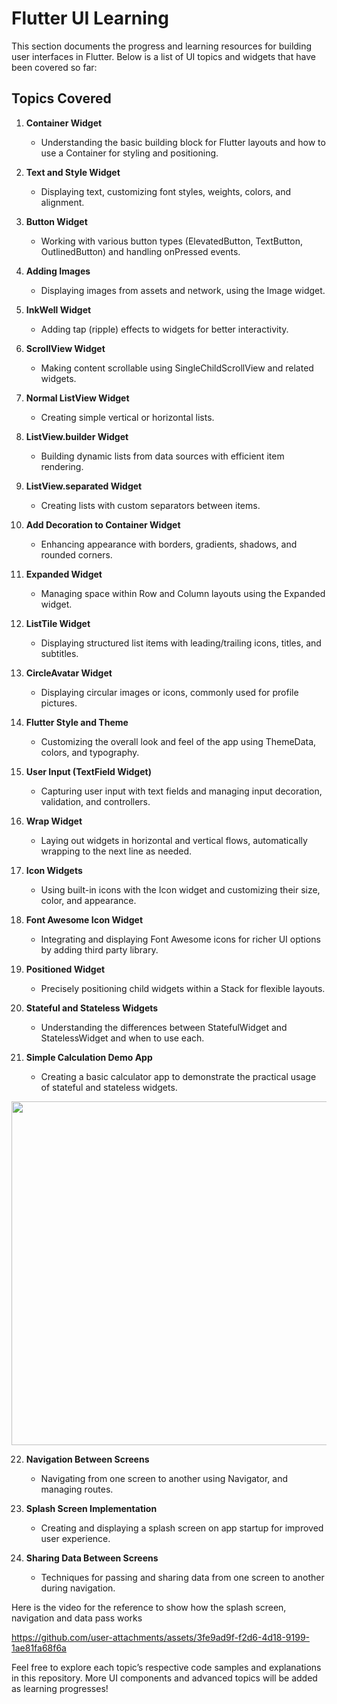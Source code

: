 # Flutter UI Learning

This section documents the progress and learning resources for building user interfaces in Flutter. Below is a list of UI topics and widgets that have been covered so far:

## Topics Covered

1. **Container Widget**
   - Understanding the basic building block for Flutter layouts and how to use a Container for styling and positioning.

2. **Text and Style Widget**
   - Displaying text, customizing font styles, weights, colors, and alignment.

3. **Button Widget**
   - Working with various button types (ElevatedButton, TextButton, OutlinedButton) and handling onPressed events.

4. **Adding Images**
   - Displaying images from assets and network, using the Image widget.

5. **InkWell Widget**
   - Adding tap (ripple) effects to widgets for better interactivity.

6. **ScrollView Widget**
   - Making content scrollable using SingleChildScrollView and related widgets.

7. **Normal ListView Widget**
   - Creating simple vertical or horizontal lists.

8. **ListView.builder Widget**
   - Building dynamic lists from data sources with efficient item rendering.

9. **ListView.separated Widget**
   - Creating lists with custom separators between items.

10. **Add Decoration to Container Widget**
    - Enhancing appearance with borders, gradients, shadows, and rounded corners.

11. **Expanded Widget**
    - Managing space within Row and Column layouts using the Expanded widget.

12. **ListTile Widget**
    - Displaying structured list items with leading/trailing icons, titles, and subtitles.

13. **CircleAvatar Widget**
    - Displaying circular images or icons, commonly used for profile pictures.

14. **Flutter Style and Theme**
    - Customizing the overall look and feel of the app using ThemeData, colors, and typography.

15. **User Input (TextField Widget)**
    - Capturing user input with text fields and managing input decoration, validation, and controllers.

16. **Wrap Widget**
    - Laying out widgets in horizontal and vertical flows, automatically wrapping to the next line as needed.

17. **Icon Widgets**
    - Using built-in icons with the Icon widget and customizing their size, color, and appearance.

18. **Font Awesome Icon Widget**
    - Integrating and displaying Font Awesome icons for richer UI options by adding third party library.

19. **Positioned Widget**
    - Precisely positioning child widgets within a Stack for flexible layouts.
      
20. **Stateful and Stateless Widgets**
    - Understanding the differences between StatefulWidget and StatelessWidget and when to use each.

21. **Simple Calculation Demo App**
    - Creating a basic calculator app to demonstrate the practical usage of stateful and stateless widgets.

<img src="https://github.com/user-attachments/assets/1b14043b-0e80-4876-aa5f-2d6beedeccdf" height="550">

22. **Navigation Between Screens**
    - Navigating from one screen to another using Navigator, and managing routes.

23. **Splash Screen Implementation**
    - Creating and displaying a splash screen on app startup for improved user experience.

24. **Sharing Data Between Screens**
    - Techniques for passing and sharing data from one screen to another during navigation.
   
Here is the video for the reference to show how the splash screen, navigation and data pass works

https://github.com/user-attachments/assets/3fe9ad9f-f2d6-4d18-9199-1ae81fa68f6a

    

Feel free to explore each topic’s respective code samples and explanations in this repository. More UI components and advanced topics will be added as learning progresses!
